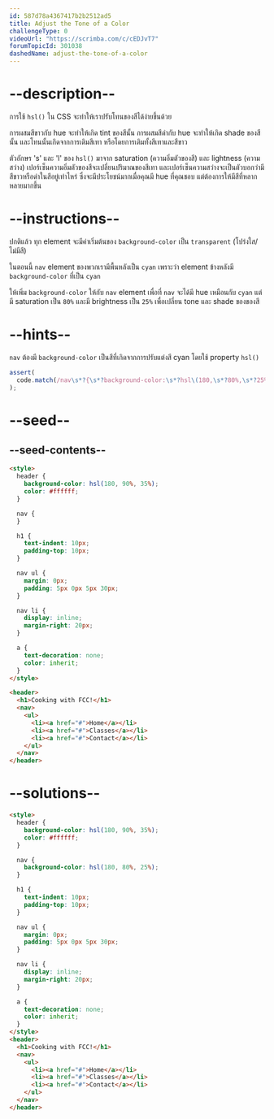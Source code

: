 ```yaml
---
id: 587d78a4367417b2b2512ad5
title: Adjust the Tone of a Color
challengeType: 0
videoUrl: "https://scrimba.com/c/cEDJvT7"
forumTopicId: 301038
dashedName: adjust-the-tone-of-a-color
---
```


# --description--

การใช้ `hsl()` ใน CSS จะทำให้เราปรับโทนของสีได้ง่ายขึ้นด้วย

การผสมสีขาวกับ hue จะทำให้เกิด tint ของสีนั้น
การผสมสีดำกับ hue จะทำให้เกิด shade ของสีนั้น
และโทนนั้นเกิดจากการเติมสีเทา หรือโดยการเติมทั้งสีเทาและสีขาว

ตัวอักษร 's' และ 'l' ของ `hsl()` มาจาก saturation (ความอิ่มตัวของสี) และ lightness (ความสว่าง)
เปอร์เซ็นความอิ่มตัวของสีจะเปลี่ยนปริมาณของสีเทา และเปอร์เซ็นความสว่างจะเป็นตัวบอกว่ามีสีขาวหรือดำในสีอยู่เท่าไหร่
ซึ่งจะมีประโยชน์มากเมื่อคุณมี hue ที่คุณชอบ แต่ต้องการให้มีสีที่หลากหลายมากขึ้น

# --instructions--

ปกติแล้ว ทุก element จะมีค่าเริ่มต้นของ `background-color` เป็น `transparent` (โปร่งใส/ไม่มีสี)

ในตอนนี้ `nav` element ของพวกเรามีพื้นหลังเป็น `cyan` เพราะว่า element ข้างหลังมี `background-color` ที่เป็น `cyan`

ให้เพิ่ม `background-color` ให้กับ `nav` element เพื่อที่ `nav` จะได้มี hue เหมือนกับ `cyan` แต่มี saturation เป็น `80%` และมี brightness เป็น `25%` เพื่อเปลี่ยน tone และ shade ของของสี

# --hints--

`nav` ต้องมี `background-color` เป็นสีที่เกิดจากการปรับแต่งสี cyan โดยใช้ property `hsl()`

```js
assert(
  code.match(/nav\s*?{\s*?background-color:\s*?hsl\(180,\s*?80%,\s*?25%\)/gi)
);
```

# --seed--

## --seed-contents--

```html
<style>
  header {
    background-color: hsl(180, 90%, 35%);
    color: #ffffff;
  }

  nav {
  }

  h1 {
    text-indent: 10px;
    padding-top: 10px;
  }

  nav ul {
    margin: 0px;
    padding: 5px 0px 5px 30px;
  }

  nav li {
    display: inline;
    margin-right: 20px;
  }

  a {
    text-decoration: none;
    color: inherit;
  }
</style>

<header>
  <h1>Cooking with FCC!</h1>
  <nav>
    <ul>
      <li><a href="#">Home</a></li>
      <li><a href="#">Classes</a></li>
      <li><a href="#">Contact</a></li>
    </ul>
  </nav>
</header>
```

# --solutions--

```html
<style>
  header {
    background-color: hsl(180, 90%, 35%);
    color: #ffffff;
  }

  nav {
    background-color: hsl(180, 80%, 25%);
  }

  h1 {
    text-indent: 10px;
    padding-top: 10px;
  }

  nav ul {
    margin: 0px;
    padding: 5px 0px 5px 30px;
  }

  nav li {
    display: inline;
    margin-right: 20px;
  }

  a {
    text-decoration: none;
    color: inherit;
  }
</style>
<header>
  <h1>Cooking with FCC!</h1>
  <nav>
    <ul>
      <li><a href="#">Home</a></li>
      <li><a href="#">Classes</a></li>
      <li><a href="#">Contact</a></li>
    </ul>
  </nav>
</header>
```
